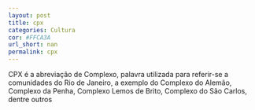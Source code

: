 ```yaml
---
layout: post
title: cpx
categories: Cultura
cor: #FFCA3A
url_short: nan
permalink: cpx
---
```

CPX é a abreviação de Complexo, palavra utilizada para referir-se a comunidades do Rio de Janeiro, a exemplo do Complexo do Alemão, Complexo da Penha, Complexo Lemos de Brito, Complexo do São Carlos, dentre outros
